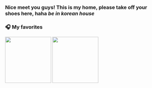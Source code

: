 ### Nice meet you guys! This is my home, please take off your shoes here, haha *be in korean house*
<!-- --- 
### ⚡ Skills
* Language
  * Googling
  * HTML5
  * JAVA
  * C, C#
  * Python
  * Unity
* Framework & Tools
  * Unity
 --- -->

### 🎧 My favorites
<a href="https://www.youtube.com/watch?v=UOxkGD8qRB4"><img src="https://user-images.githubusercontent.com/53461080/100521872-d07e2100-31e9-11eb-922e-673d5cc2325f.jpg" width="150px" target="_blank"></a> <a href="https://www.youtube.com/watch?v=RkID8_gnTxw"><img src="https://user-images.githubusercontent.com/53461080/100521834-7715f200-31e9-11eb-9772-d21c8e856065.jpg" width="150px" target="_blank"></a>


<!--
**mjkim0206/mjkim0206** is a ✨ _special_ ✨ repository because its `README.md` (this file) appears on your GitHub profile.

Here are some ideas to get you started:

- 🔭 I’m currently working on ...
- 🌱 I’m currently learning ...
- 👯 I’m looking to collaborate on ...
- 🤔 I’m looking for help with ...
- 💬 Ask me about ...
- 📫 How to reach me: ...
- 😄 Pronouns: ...
- ⚡ Fun fact: ...
-->
